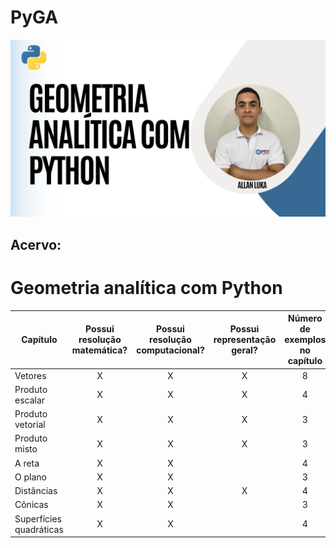 # PyGA

![PyGA](https://github.com/Allan-Luka/PyGA/blob/main/.github/2.jpg?raw=true)

## Acervo:
# Geometria analítica com Python
| Capítulo | Possui resolução<br> matemática?| Possui resolução <br> computacional? |Possui representação <br> geral? |Número de exemplos <br> no capítulo |
|---------------------|:---------:|:-----------:|:-----------------:|:-----------------:|
|Vetores | X | X | X |8|
|Produto escalar | X | X | X |4|
|Produto vetorial | X | X | X |3|
|Produto misto | X | X | X |3|
|A reta | X | X |  |4|
|O plano | X | X |  |3|
|Distâncias | X | X | X |4|
|Cônicas | X | X |  |3|
|Superfícies quadráticas | X | X |  |4|

